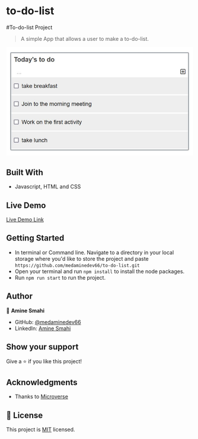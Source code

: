# to-do-list

#To-do-list Project

> A simple App that allows a user to make a to-do-list.

![screenshot](./screenshot.JPG)
## Built With

- Javascript, HTML and CSS

## Live Demo

[Live Demo Link](https://medaminedev66.github.io/to-do-list/dist/)
## Getting Started

- In terminal or Command line. Navigate to a directory in your local storage where you'd like to store the project and paste ```https://github.com/medaminedev66/to-do-list.git```
- Open your terminal and run `npm install` to install the node packages.
- Run `npm run start` to run the project.

## Author

👤 **Amine Smahi**

- GitHub: [@medaminedev66](https://github.com/medaminedev66 )
- LinkedIn: [Amine Smahi](https://www.linkedin.com/in/mohammed-amine-smahi-1b8615187/)

## Show your support

Give a ⭐️ if you like this project!

## Acknowledgments

- Thanks to [Microverse]()

## 📝 License

This project is [MIT](./MIT.md) licensed.

